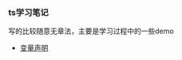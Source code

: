### ts学习笔记

写的比较随意无章法，主要是学习过程中的一些demo
- [变量声明](https://github1s.com/wj100/typeScript/blob/main/1-%E5%8F%98%E9%87%8F%E5%A3%B0%E6%98%8E/index.ts)